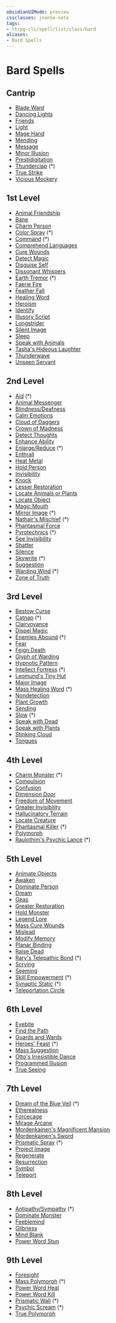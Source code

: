 ```yaml
---
obsidianUIMode: preview
cssclasses: json5e-note
tags:
- ttrpg-cli/spell/list/class/bard
aliases:
- Bard Spells
---
```

# Bard Spells

## Cantrip

- [Blade Ward](/3-Mechanics/CLI/Compendium/spells/blade-ward.md "PHB")
- [Dancing Lights](/3-Mechanics/CLI/Compendium/spells/dancing-lights.md "PHB")
- [Friends](/3-Mechanics/CLI/Compendium/spells/friends.md "PHB")
- [Light](/3-Mechanics/CLI/Compendium/spells/light.md "PHB")
- [Mage Hand](/3-Mechanics/CLI/Compendium/spells/mage-hand.md "PHB")
- [Mending](/3-Mechanics/CLI/Compendium/spells/mending.md "PHB")
- [Message](/3-Mechanics/CLI/Compendium/spells/message.md "PHB")
- [Minor Illusion](/3-Mechanics/CLI/Compendium/spells/minor-illusion.md "PHB")
- [Prestidigitation](/3-Mechanics/CLI/Compendium/spells/prestidigitation.md "PHB")
- [Thunderclap](/3-Mechanics/CLI/Compendium/spells/thunderclap-xge.md "XGE") (\*)
- [True Strike](/3-Mechanics/CLI/Compendium/spells/true-strike.md "PHB")
- [Vicious Mockery](/3-Mechanics/CLI/Compendium/spells/vicious-mockery.md "PHB")

## 1st Level

- [Animal Friendship](/3-Mechanics/CLI/Compendium/spells/animal-friendship.md "PHB")
- [Bane](/3-Mechanics/CLI/Compendium/spells/bane.md "PHB")
- [Charm Person](/3-Mechanics/CLI/Compendium/spells/charm-person.md "PHB")
- [Color Spray](/3-Mechanics/CLI/Compendium/spells/color-spray.md "PHB") (\*)
- [Command](/3-Mechanics/CLI/Compendium/spells/command.md "PHB") (\*)
- [Comprehend Languages](/3-Mechanics/CLI/Compendium/spells/comprehend-languages.md "PHB")
- [Cure Wounds](/3-Mechanics/CLI/Compendium/spells/cure-wounds.md "PHB")
- [Detect Magic](/3-Mechanics/CLI/Compendium/spells/detect-magic.md "PHB")
- [Disguise Self](/3-Mechanics/CLI/Compendium/spells/disguise-self.md "PHB")
- [Dissonant Whispers](/3-Mechanics/CLI/Compendium/spells/dissonant-whispers.md "PHB")
- [Earth Tremor](/3-Mechanics/CLI/Compendium/spells/earth-tremor-xge.md "XGE") (\*)
- [Faerie Fire](/3-Mechanics/CLI/Compendium/spells/faerie-fire.md "PHB")
- [Feather Fall](/3-Mechanics/CLI/Compendium/spells/feather-fall.md "PHB")
- [Healing Word](/3-Mechanics/CLI/Compendium/spells/healing-word.md "PHB")
- [Heroism](/3-Mechanics/CLI/Compendium/spells/heroism.md "PHB")
- [Identify](/3-Mechanics/CLI/Compendium/spells/identify.md "PHB")
- [Illusory Script](/3-Mechanics/CLI/Compendium/spells/illusory-script.md "PHB")
- [Longstrider](/3-Mechanics/CLI/Compendium/spells/longstrider.md "PHB")
- [Silent Image](/3-Mechanics/CLI/Compendium/spells/silent-image.md "PHB")
- [Sleep](/3-Mechanics/CLI/Compendium/spells/sleep.md "PHB")
- [Speak with Animals](/3-Mechanics/CLI/Compendium/spells/speak-with-animals.md "PHB")
- [Tasha's Hideous Laughter](/3-Mechanics/CLI/Compendium/spells/tashas-hideous-laughter.md "PHB")
- [Thunderwave](/3-Mechanics/CLI/Compendium/spells/thunderwave.md "PHB")
- [Unseen Servant](/3-Mechanics/CLI/Compendium/spells/unseen-servant.md "PHB")

## 2nd Level

- [Aid](/3-Mechanics/CLI/Compendium/spells/aid.md "PHB") (\*)
- [Animal Messenger](/3-Mechanics/CLI/Compendium/spells/animal-messenger.md "PHB")
- [Blindness/Deafness](/3-Mechanics/CLI/Compendium/spells/blindness-deafness.md "PHB")
- [Calm Emotions](/3-Mechanics/CLI/Compendium/spells/calm-emotions.md "PHB")
- [Cloud of Daggers](/3-Mechanics/CLI/Compendium/spells/cloud-of-daggers.md "PHB")
- [Crown of Madness](/3-Mechanics/CLI/Compendium/spells/crown-of-madness.md "PHB")
- [Detect Thoughts](/3-Mechanics/CLI/Compendium/spells/detect-thoughts.md "PHB")
- [Enhance Ability](/3-Mechanics/CLI/Compendium/spells/enhance-ability.md "PHB")
- [Enlarge/Reduce](/3-Mechanics/CLI/Compendium/spells/enlarge-reduce.md "PHB") (\*)
- [Enthrall](/3-Mechanics/CLI/Compendium/spells/enthrall.md "PHB")
- [Heat Metal](/3-Mechanics/CLI/Compendium/spells/heat-metal.md "PHB")
- [Hold Person](/3-Mechanics/CLI/Compendium/spells/hold-person.md "PHB")
- [Invisibility](/3-Mechanics/CLI/Compendium/spells/invisibility.md "PHB")
- [Knock](/3-Mechanics/CLI/Compendium/spells/knock.md "PHB")
- [Lesser Restoration](/3-Mechanics/CLI/Compendium/spells/lesser-restoration.md "PHB")
- [Locate Animals or Plants](/3-Mechanics/CLI/Compendium/spells/locate-animals-or-plants.md "PHB")
- [Locate Object](/3-Mechanics/CLI/Compendium/spells/locate-object.md "PHB")
- [Magic Mouth](/3-Mechanics/CLI/Compendium/spells/magic-mouth.md "PHB")
- [Mirror Image](/3-Mechanics/CLI/Compendium/spells/mirror-image.md "PHB") (\*)
- [Nathair's Mischief](/3-Mechanics/CLI/Compendium/spells/nathairs-mischief-ftd.md "FTD") (\*)
- [Phantasmal Force](/3-Mechanics/CLI/Compendium/spells/phantasmal-force.md "PHB")
- [Pyrotechnics](/3-Mechanics/CLI/Compendium/spells/pyrotechnics-xge.md "XGE") (\*)
- [See Invisibility](/3-Mechanics/CLI/Compendium/spells/see-invisibility.md "PHB")
- [Shatter](/3-Mechanics/CLI/Compendium/spells/shatter.md "PHB")
- [Silence](/3-Mechanics/CLI/Compendium/spells/silence.md "PHB")
- [Skywrite](/3-Mechanics/CLI/Compendium/spells/skywrite-xge.md "XGE") (\*)
- [Suggestion](/3-Mechanics/CLI/Compendium/spells/suggestion.md "PHB")
- [Warding Wind](/3-Mechanics/CLI/Compendium/spells/warding-wind-xge.md "XGE") (\*)
- [Zone of Truth](/3-Mechanics/CLI/Compendium/spells/zone-of-truth.md "PHB")

## 3rd Level

- [Bestow Curse](/3-Mechanics/CLI/Compendium/spells/bestow-curse.md "PHB")
- [Catnap](/3-Mechanics/CLI/Compendium/spells/catnap-xge.md "XGE") (\*)
- [Clairvoyance](/3-Mechanics/CLI/Compendium/spells/clairvoyance.md "PHB")
- [Dispel Magic](/3-Mechanics/CLI/Compendium/spells/dispel-magic.md "PHB")
- [Enemies Abound](/3-Mechanics/CLI/Compendium/spells/enemies-abound-xge.md "XGE") (\*)
- [Fear](/3-Mechanics/CLI/Compendium/spells/fear.md "PHB")
- [Feign Death](/3-Mechanics/CLI/Compendium/spells/feign-death.md "PHB")
- [Glyph of Warding](/3-Mechanics/CLI/Compendium/spells/glyph-of-warding.md "PHB")
- [Hypnotic Pattern](/3-Mechanics/CLI/Compendium/spells/hypnotic-pattern.md "PHB")
- [Intellect Fortress](/3-Mechanics/CLI/Compendium/spells/intellect-fortress-tce.md "TCE") (\*)
- [Leomund's Tiny Hut](/3-Mechanics/CLI/Compendium/spells/leomunds-tiny-hut.md "PHB")
- [Major Image](/3-Mechanics/CLI/Compendium/spells/major-image.md "PHB")
- [Mass Healing Word](/3-Mechanics/CLI/Compendium/spells/mass-healing-word.md "PHB") (\*)
- [Nondetection](/3-Mechanics/CLI/Compendium/spells/nondetection.md "PHB")
- [Plant Growth](/3-Mechanics/CLI/Compendium/spells/plant-growth.md "PHB")
- [Sending](/3-Mechanics/CLI/Compendium/spells/sending.md "PHB")
- [Slow](/3-Mechanics/CLI/Compendium/spells/slow.md "PHB") (\*)
- [Speak with Dead](/3-Mechanics/CLI/Compendium/spells/speak-with-dead.md "PHB")
- [Speak with Plants](/3-Mechanics/CLI/Compendium/spells/speak-with-plants.md "PHB")
- [Stinking Cloud](/3-Mechanics/CLI/Compendium/spells/stinking-cloud.md "PHB")
- [Tongues](/3-Mechanics/CLI/Compendium/spells/tongues.md "PHB")

## 4th Level

- [Charm Monster](/3-Mechanics/CLI/Compendium/spells/charm-monster-xge.md "XGE") (\*)
- [Compulsion](/3-Mechanics/CLI/Compendium/spells/compulsion.md "PHB")
- [Confusion](/3-Mechanics/CLI/Compendium/spells/confusion.md "PHB")
- [Dimension Door](/3-Mechanics/CLI/Compendium/spells/dimension-door.md "PHB")
- [Freedom of Movement](/3-Mechanics/CLI/Compendium/spells/freedom-of-movement.md "PHB")
- [Greater Invisibility](/3-Mechanics/CLI/Compendium/spells/greater-invisibility.md "PHB")
- [Hallucinatory Terrain](/3-Mechanics/CLI/Compendium/spells/hallucinatory-terrain.md "PHB")
- [Locate Creature](/3-Mechanics/CLI/Compendium/spells/locate-creature.md "PHB")
- [Phantasmal Killer](/3-Mechanics/CLI/Compendium/spells/phantasmal-killer.md "PHB") (\*)
- [Polymorph](/3-Mechanics/CLI/Compendium/spells/polymorph.md "PHB")
- [Raulothim's Psychic Lance](/3-Mechanics/CLI/Compendium/spells/raulothims-psychic-lance-ftd.md "FTD") (\*)

## 5th Level

- [Animate Objects](/3-Mechanics/CLI/Compendium/spells/animate-objects.md "PHB")
- [Awaken](/3-Mechanics/CLI/Compendium/spells/awaken.md "PHB")
- [Dominate Person](/3-Mechanics/CLI/Compendium/spells/dominate-person.md "PHB")
- [Dream](/3-Mechanics/CLI/Compendium/spells/dream.md "PHB")
- [Geas](/3-Mechanics/CLI/Compendium/spells/geas.md "PHB")
- [Greater Restoration](/3-Mechanics/CLI/Compendium/spells/greater-restoration.md "PHB")
- [Hold Monster](/3-Mechanics/CLI/Compendium/spells/hold-monster.md "PHB")
- [Legend Lore](/3-Mechanics/CLI/Compendium/spells/legend-lore.md "PHB")
- [Mass Cure Wounds](/3-Mechanics/CLI/Compendium/spells/mass-cure-wounds.md "PHB")
- [Mislead](/3-Mechanics/CLI/Compendium/spells/mislead.md "PHB")
- [Modify Memory](/3-Mechanics/CLI/Compendium/spells/modify-memory.md "PHB")
- [Planar Binding](/3-Mechanics/CLI/Compendium/spells/planar-binding.md "PHB")
- [Raise Dead](/3-Mechanics/CLI/Compendium/spells/raise-dead.md "PHB")
- [Rary's Telepathic Bond](/3-Mechanics/CLI/Compendium/spells/rarys-telepathic-bond.md "PHB") (\*)
- [Scrying](/3-Mechanics/CLI/Compendium/spells/scrying.md "PHB")
- [Seeming](/3-Mechanics/CLI/Compendium/spells/seeming.md "PHB")
- [Skill Empowerment](/3-Mechanics/CLI/Compendium/spells/skill-empowerment-xge.md "XGE") (\*)
- [Synaptic Static](/3-Mechanics/CLI/Compendium/spells/synaptic-static-xge.md "XGE") (\*)
- [Teleportation Circle](/3-Mechanics/CLI/Compendium/spells/teleportation-circle.md "PHB")

## 6th Level

- [Eyebite](/3-Mechanics/CLI/Compendium/spells/eyebite.md "PHB")
- [Find the Path](/3-Mechanics/CLI/Compendium/spells/find-the-path.md "PHB")
- [Guards and Wards](/3-Mechanics/CLI/Compendium/spells/guards-and-wards.md "PHB")
- [Heroes' Feast](/3-Mechanics/CLI/Compendium/spells/heroes-feast.md "PHB") (\*)
- [Mass Suggestion](/3-Mechanics/CLI/Compendium/spells/mass-suggestion.md "PHB")
- [Otto's Irresistible Dance](/3-Mechanics/CLI/Compendium/spells/ottos-irresistible-dance.md "PHB")
- [Programmed Illusion](/3-Mechanics/CLI/Compendium/spells/programmed-illusion.md "PHB")
- [True Seeing](/3-Mechanics/CLI/Compendium/spells/true-seeing.md "PHB")

## 7th Level

- [Dream of the Blue Veil](/3-Mechanics/CLI/Compendium/spells/dream-of-the-blue-veil-tce.md "TCE") (\*)
- [Etherealness](/3-Mechanics/CLI/Compendium/spells/etherealness.md "PHB")
- [Forcecage](/3-Mechanics/CLI/Compendium/spells/forcecage.md "PHB")
- [Mirage Arcane](/3-Mechanics/CLI/Compendium/spells/mirage-arcane.md "PHB")
- [Mordenkainen's Magnificent Mansion](/3-Mechanics/CLI/Compendium/spells/mordenkainens-magnificent-mansion.md "PHB")
- [Mordenkainen's Sword](/3-Mechanics/CLI/Compendium/spells/mordenkainens-sword.md "PHB")
- [Prismatic Spray](/3-Mechanics/CLI/Compendium/spells/prismatic-spray.md "PHB") (\*)
- [Project Image](/3-Mechanics/CLI/Compendium/spells/project-image.md "PHB")
- [Regenerate](/3-Mechanics/CLI/Compendium/spells/regenerate.md "PHB")
- [Resurrection](/3-Mechanics/CLI/Compendium/spells/resurrection.md "PHB")
- [Symbol](/3-Mechanics/CLI/Compendium/spells/symbol.md "PHB")
- [Teleport](/3-Mechanics/CLI/Compendium/spells/teleport.md "PHB")

## 8th Level

- [Antipathy/Sympathy](/3-Mechanics/CLI/Compendium/spells/antipathy-sympathy.md "PHB") (\*)
- [Dominate Monster](/3-Mechanics/CLI/Compendium/spells/dominate-monster.md "PHB")
- [Feeblemind](/3-Mechanics/CLI/Compendium/spells/feeblemind.md "PHB")
- [Glibness](/3-Mechanics/CLI/Compendium/spells/glibness.md "PHB")
- [Mind Blank](/3-Mechanics/CLI/Compendium/spells/mind-blank.md "PHB")
- [Power Word Stun](/3-Mechanics/CLI/Compendium/spells/power-word-stun.md "PHB")

## 9th Level

- [Foresight](/3-Mechanics/CLI/Compendium/spells/foresight.md "PHB")
- [Mass Polymorph](/3-Mechanics/CLI/Compendium/spells/mass-polymorph-xge.md "XGE") (\*)
- [Power Word Heal](/3-Mechanics/CLI/Compendium/spells/power-word-heal.md "PHB")
- [Power Word Kill](/3-Mechanics/CLI/Compendium/spells/power-word-kill.md "PHB")
- [Prismatic Wall](/3-Mechanics/CLI/Compendium/spells/prismatic-wall.md "PHB") (\*)
- [Psychic Scream](/3-Mechanics/CLI/Compendium/spells/psychic-scream-xge.md "XGE") (\*)
- [True Polymorph](/3-Mechanics/CLI/Compendium/spells/true-polymorph.md "PHB")